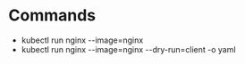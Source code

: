 # Commands

- kubectl run nginx --image=nginx <br />
- kubectl run nginx --image=nginx --dry-run=client -o yaml <br />
